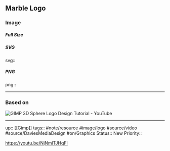 ## Marble Logo

### Image

##### Full Size



##### SVG

svg:: 

##### PNG

png:: 

---
### Based on

![GIMP 3D Sphere Logo Design Tutorial - YouTube](https://www.youtube.com/watch?v=NjNmlTJHqFI)

---

up:: [[Gimp]]
tags:: #note/resource #image/logo #source/video #source/DaviesMediaDesign  #on/Graphics 
Status:: New
Priority:: 



https://youtu.be/NjNmlTJHqFI